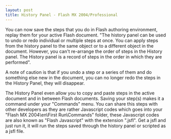 ```yaml
---
layout: post
title: History Panel - Flash MX 2004/Professional
---
```


You can now save the steps that you do in Flash authoring environment, replay them for your active Flash document. "The history panel can be used to undo or redo individual or multiple steps at once. You can apply steps from the history panel to the same object or to a different object in the document. However, you can't re-arrange the order of steps in the History panel. The History panel is a record of steps in the order in which they are performed".

A note of caution is that if you undo a step or a series of them and do something else new in the document, you can no longer redo the steps in the History Panel, they will disappear.

The History Panel even allow you to copy and paste steps in the active document and in between Flash documents. Saving your step(s) makes it a command under your "Commands" menu. You can share this steps with other developers as they are rather Javascript codes which goes into your "Flash MX 2004\en\First Run\Commands" folder, these Javascript codes are also known as "Flash Javascript" with the extension ".jsfl". Get a jsfl and just run it, it will run the steps saved through the history panel or scripted as a jsfl file.
